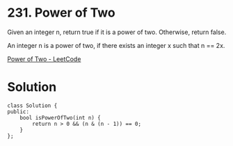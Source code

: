# 231. Power of Two

Given an integer n, return true if it is a power of two. Otherwise, return false.

An integer n is a power of two, if there exists an integer x such that n == 2x.

[Power of Two - LeetCode](https://leetcode.com/problems/power-of-two/description/)

# Solution
```
class Solution {
public:
    bool isPowerOfTwo(int n) {
        return n > 0 && (n & (n - 1)) == 0;
    }
};
```